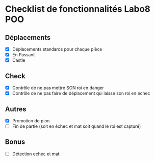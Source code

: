 # Checklist de fonctionnalités Labo8 POO

## Déplacements
- [x] Déplacements standards pour chaque pièce
- [x] En Passant
- [x] Castle

## Check
- [x] Contrôle de ne pas mettre SON roi en danger
- [x] Contrôle de ne pas faire de déplacement qui laisse son roi en échec

## Autres
- [x] Promotion de pion
- [ ] Fin de partie (soit en échec et mat soit quand le roi est capturé)

## Bonus
- [ ] Détection echec et mat
